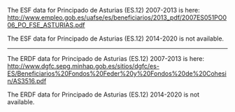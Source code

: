 The ESF data for Principado de Asturias (ES.12) 2007-2013 is here: http://www.empleo.gob.es/uafse/es/beneficiarios/2013_pdf/2007ES051PO006_PO_FSE_ASTURIAS.pdf

The ESF data for Principado de Asturias (ES.12) 2014-2020 is not available.

------------------------------

The ERDF data for Principado de Asturias (ES.12) 2007-2013 is here: http://www.dgfc.sepg.minhap.gob.es/sitios/dgfc/es-ES/Beneficiarios%20Fondos%20Feder%20y%20Fondos%20de%20Cohesin/AS3516.pdf

The ERDF data for Principado de Asturias (ES.12) 2014-2020 is not available.
